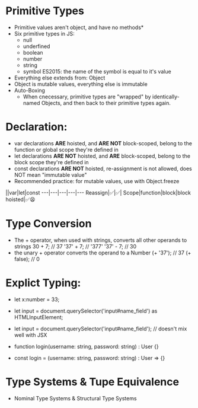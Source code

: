 # Primitive Types
* Primitive values aren't object, and have no methods*
* Six primitive types in JS:
    * null
    * underfined
    * boolean
    * number
    * string
    * symbol ES2015: the name of the symbol is equal to it's value
* Everything else extends from: Object 
* Object is mutable values, everything else is immutable
* Auto-Boxing
    * When cnecessary, primitive types are "wrapped" by identically-named Objects, and then back to their primitive types again.
# Declaration:
* var declarations **ARE** hoisted, and **ARE NOT** block-scoped, belong to the function or global scope they're defined in
* let declarations **ARE NOT** hoisted, and **ARE** block-scoped, belong to the block scope they're defined in
* const declarations **ARE NOT** hoisted, re-assignment is not allowed, does NOT mean "immutable value"
* Recommended practice: for mutable values, use with Object.freeze

||var|let|const
---|---|---|---|---
Reassign|✅|✅|
Scope|function|block|block
hoisted|✅😫

# Type Conversion
* The + operator, when used with strings, converts all other operands to strings
    30 + 7; // 37          '37' + 7; // '377'          '37' - 7;   // 30
* the unary + operator converts the operand to a Number
    (+ '37'); // 37             (+ false); // 0

# Explict Typing:
* let x:number = 33;
* let input = document.querySelector('input#name_field') as HTMLInputElement;
* let input = <HTMLInputElement>document.querySelector('input#name_field');  // doesn't mix well with JSX

* function login(username: string, password: string) : User {}
* const login = (username: string, password: string) : User => {}

# Type Systems & Tupe Equivalence
* Nominal Type Systems & Structural Type Systems
